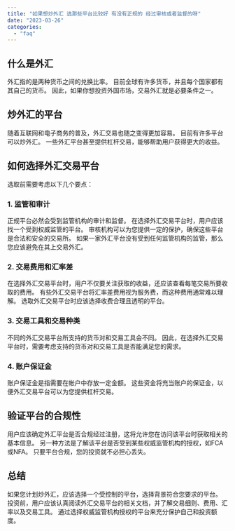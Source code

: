 ```yaml
---
title: "如果想炒外汇 选那些平台比较好 有没有正规的 经过审核或者监督的呀"
date: "2023-03-26"
categories: 
  - "faq"
---
```


## 什么是外汇

外汇指的是两种货币之间的兑换比率。 目前全球有许多货币，并且每个国家都有其自己的货币。 因此，如果你想投资外国市场，交易外汇就是必要条件之一。

## 炒外汇的平台

随着互联网和电子商务的普及，外汇交易也随之变得更加容易。 目前有许多平台可以炒外汇。 一些外汇平台甚至提供杠杆交易，能够帮助用户获得更大的收益。

## 如何选择外汇交易平台

选取前需要考虑以下几个要点：

### 1\. 监管和审计

正规平台必然会受到监管机构的审计和监督。 在选择外汇交易平台时，用户应该找一个受到权威监管的平台。 审核机构可以为您提供一定的保护，确保这些平台是合法和安全的交易所。 如果一家外汇平台没有受到任何监管机构的监管，那么您应该避免在其上交易外汇。

### 2\. 交易费用和汇率差

在选择外汇交易平台时，用户不仅要关注获取的收益，还应该查看每笔交易所要收取的费用。 有些外汇交易平台将汇率差费用视为服务费，而这种费用通常难以理解。 选取外汇交易平台时应该选择收费合理且透明的平台。

### 3\. 交易工具和交易种类

不同的外汇交易平台所支持的货币对和交易工具会不同。 因此，在选择外汇交易平台时，需要考虑支持的货币对和交易工具是否能满足您的需求。

### 4\. 账户保证金

账户保证金是指需要在帐户中存放一定金额。 这些资金将充当账户的保证金，以便外汇交易平台可以为您提供杠杆交易。

## 验证平台的合规性

用户应该确定外汇平台是否合规经过注册，这将允许您在访问该平台时获取相关的基本信息。 另一种方法是了解该平台是否受到某些权威监管机构的授权，如FCA或NFA。 只要平台合规，您的投资就不必担心丢失。

## 总结

如果您计划炒外汇，应该选择一个受控制的平台，选择背景符合您要求的平台。 投资前，用户应该认真阅读外汇交易平台的相关文档，并了解交易细则、费用、汇率以及交易工具。 通过选择权威监管机构授权的平台来充分保护自己和投资额度。
